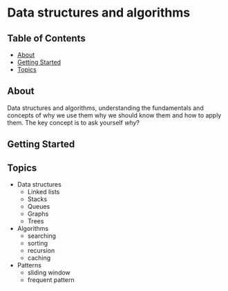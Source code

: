 # Data structures and algorithms

## Table of Contents

- [About](#about)
- [Getting Started](#getting_started)
- [Topics](#topics)

## About <a name = "about"></a>

Data structures and algorithms, understanding the fundamentals and concepts of why we use them why we should know them and how to apply them. The key concept is to ask yourself _why_?

## Getting Started <a name = "getting_started"></a>

## Topics <a name = "topics"></a>

- Data structures
  - Linked lists
  - Stacks
  - Queues
  - Graphs
  - Trees
- Algorithms
  - searching
  - sorting
  - recursion
  - caching
- Patterns
  - sliding window
  - frequent pattern

